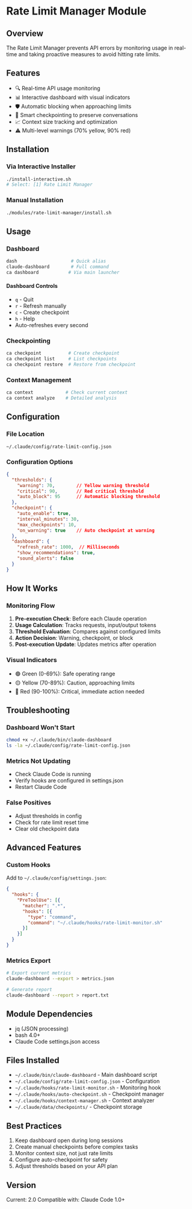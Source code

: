 # Rate Limit Manager Module

## Overview
The Rate Limit Manager prevents API errors by monitoring usage in real-time and taking proactive measures to avoid hitting rate limits.

## Features
- 🔍 Real-time API usage monitoring
- 📊 Interactive dashboard with visual indicators
- 🛡️ Automatic blocking when approaching limits
- 💾 Smart checkpointing to preserve conversations
- 📈 Context size tracking and optimization
- ⚠️ Multi-level warnings (70% yellow, 90% red)

## Installation

### Via Interactive Installer
```bash
./install-interactive.sh
# Select: [1] Rate Limit Manager
```

### Manual Installation
```bash
./modules/rate-limit-manager/install.sh
```

## Usage

### Dashboard
```bash
dash                    # Quick alias
claude-dashboard        # Full command
ca dashboard           # Via main launcher
```

#### Dashboard Controls
- `q` - Quit
- `r` - Refresh manually
- `c` - Create checkpoint
- `h` - Help
- Auto-refreshes every second

### Checkpointing
```bash
ca checkpoint          # Create checkpoint
ca checkpoint list     # List checkpoints
ca checkpoint restore  # Restore from checkpoint
```

### Context Management
```bash
ca context            # Check current context
ca context analyze    # Detailed analysis
```

## Configuration

### File Location
`~/.claude/config/rate-limit-config.json`

### Configuration Options
```json
{
  "thresholds": {
    "warning": 70,        // Yellow warning threshold
    "critical": 90,       // Red critical threshold
    "auto_block": 95      // Automatic blocking threshold
  },
  "checkpoint": {
    "auto_enable": true,
    "interval_minutes": 30,
    "max_checkpoints": 10,
    "on_warning": true    // Auto checkpoint at warning
  },
  "dashboard": {
    "refresh_rate": 1000,  // Milliseconds
    "show_recommendations": true,
    "sound_alerts": false
  }
}
```

## How It Works

### Monitoring Flow
1. **Pre-execution Check**: Before each Claude operation
2. **Usage Calculation**: Tracks requests, input/output tokens
3. **Threshold Evaluation**: Compares against configured limits
4. **Action Decision**: Warning, checkpoint, or block
5. **Post-execution Update**: Updates metrics after operation

### Visual Indicators
- 🟢 Green (0-69%): Safe operating range
- 🟡 Yellow (70-89%): Caution, approaching limits
- 🔴 Red (90-100%): Critical, immediate action needed

## Troubleshooting

### Dashboard Won't Start
```bash
chmod +x ~/.claude/bin/claude-dashboard
ls -la ~/.claude/config/rate-limit-config.json
```

### Metrics Not Updating
- Check Claude Code is running
- Verify hooks are configured in settings.json
- Restart Claude Code

### False Positives
- Adjust thresholds in config
- Check for rate limit reset time
- Clear old checkpoint data

## Advanced Features

### Custom Hooks
Add to `~/.claude/config/settings.json`:
```json
{
  "hooks": {
    "PreToolUse": [{
      "matcher": ".*",
      "hooks": [{
        "type": "command",
        "command": "~/.claude/hooks/rate-limit-monitor.sh"
      }]
    }]
  }
}
```

### Metrics Export
```bash
# Export current metrics
claude-dashboard --export > metrics.json

# Generate report
claude-dashboard --report > report.txt
```

## Module Dependencies
- jq (JSON processing)
- bash 4.0+
- Claude Code settings.json access

## Files Installed
- `~/.claude/bin/claude-dashboard` - Main dashboard script
- `~/.claude/config/rate-limit-config.json` - Configuration
- `~/.claude/hooks/rate-limit-monitor.sh` - Monitoring hook
- `~/.claude/hooks/auto-checkpoint.sh` - Checkpoint manager
- `~/.claude/hooks/context-manager.sh` - Context analyzer
- `~/.claude/data/checkpoints/` - Checkpoint storage

## Best Practices
1. Keep dashboard open during long sessions
2. Create manual checkpoints before complex tasks
3. Monitor context size, not just rate limits
4. Configure auto-checkpoint for safety
5. Adjust thresholds based on your API plan

## Version
Current: 2.0
Compatible with: Claude Code 1.0+